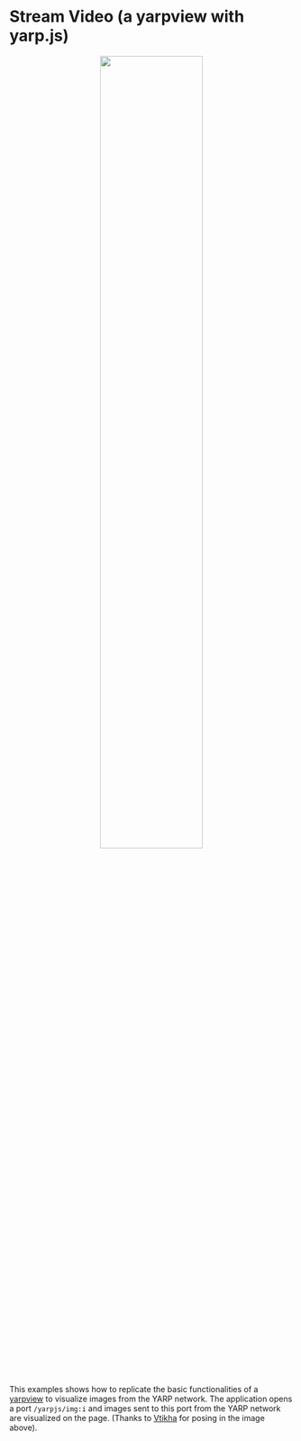 
<a name='example-stream-video'></a>
# Stream Video (a yarpview with yarp.js)

<p align='center'>
<img src="https://github.com/robotology/yarp.js/blob/master/images/example_browser_stream_video.png" width="60%">
</p>

This examples shows how to replicate the basic functionalities of a [yarpview](http://www.yarp.it/yarpview.html) to visualize images from the YARP network. The application opens a port `/yarpjs/img:i` and images sent to this port from the YARP network are visualized on the page. (Thanks to [Vtikha](https://github.com/vtikha) for posing in the image above).
